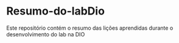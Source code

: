 # Resumo-do-labDio
Este repositório contém o resumo das lições aprendidas durante o desenvolvimento do lab na DIO
